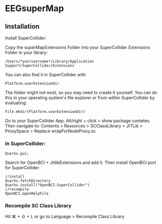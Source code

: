 # EEGsuperMap

## Installation
Install SuperCollider:

Copy the superMapExtensions Folder into your SuperCollider Extensions Folder in your library:

```
/Users/*yourusername*/Library/Application Support/SuperCollider/Extensions
```
You can also find it in SuperCollider with

```supercollider
Platform.userExtensionDir
```

The folder might not exist, so you may need to create it yourself. You can do this in your operating system's file
explorer or from within SuperCollider by evaluating:

```supercollider
File.mkdir(Platform.userExtensionDir)
```

Go to your SuperCollider App. Alt/right + click > show package contetes. Then navigate to:
Contents > Resources > SCClassLibrary > JITLib > ProxySpace > Replace wrapForNodeProxy.sc

### In SuperCollider:
```supercollider
Quarks.gui;
```
Search for OpenBCI + JitlibExtensions and add it.
Then install OpenBCI port for SuperCollider
```supercollider
//install
Quarks.fetchDirectory
Quarks.install("OpenBCI-SuperCollider")
//recompile
OpenBCI.openHelpFile
```

### Recompile SC Class Library
Hit ⌘ + ⇧ + L or go to Language > Recompile Class Library

